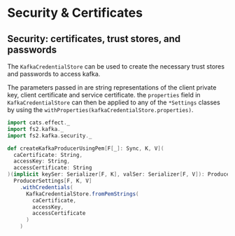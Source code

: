 # Security & Certificates

## Security: certificates, trust stores, and passwords 

The `KafkaCredentialStore` can be used to create the necessary trust stores and passwords to access kafka.

The parameters passed in are string representations of the client private key, client certificate
and service certificate. the `properties` field in `KafkaCredentialStore` can then be applied to
any of the `*Settings` classes by using the `withProperties(kafkaCredentialStore.properties)`.

```scala mdoc
import cats.effect._
import fs2.kafka._
import fs2.kafka.security._

def createKafkaProducerUsingPem[F[_]: Sync, K, V](
  caCertificate: String,
  accessKey: String,
  accessCertificate: String
)(implicit keySer: Serializer[F, K], valSer: Serializer[F, V]): ProducerSettings[F, K, V] =
  ProducerSettings[F, K, V]
    .withCredentials(
      KafkaCredentialStore.fromPemStrings(
        caCertificate,
        accessKey,
        accessCertificate
      )
    )
```
